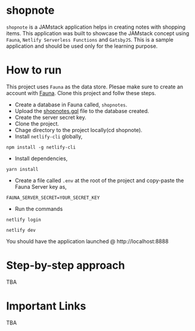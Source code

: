 # shopnote
`shopnote` is a JAMstack application helps in creating notes with shopping items. This application was built to showcase the JAMstack concept using `Fauna`, `Netlify Serverless Functions` and `GatsbyJS`. This is a sample application and should be used only for the learning purpose.

# How to run

This project uses `Fauna` as the data store. Plesae make sure to create an account with [Fauna](https://fauna.com/). Clone this project and follw these steps.

- Create a database in Fauna called, `shopnotes`.
- Upload the [shopnotes.gql](https://github.com/atapas/shopnote/blob/main/shopnotes.gql) file to the database created.
- Create the server secret key.
- Clone the project.
- Chage directory to the project locally(cd shopnote).
- Install `netlify-cli` globally,
 ```shell
 npm install -g netlify-cli
 ```
- Install dependencies,
 ```shell
 yarn install
 ```
- Create a file called `.env` at the root of the project and copy-paste the Fauna Server key as,
 ```shell
 FAUNA_SERVER_SECRET=YOUR_SECRET_KEY
 ```
- Run the commands
 ```shell
 netlify login
 
 netlify dev
 ```
 
You should have the application launched @ http://localhost:8888

# Step-by-step approach
TBA

# Important Links
TBA
